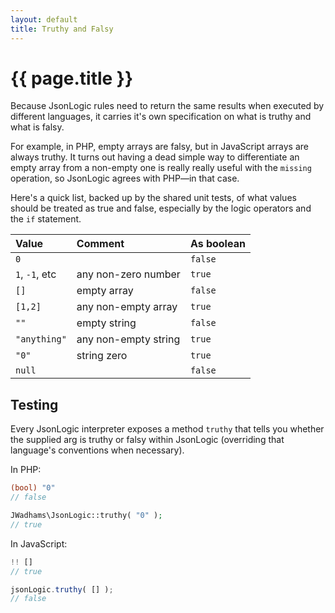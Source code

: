 ```yaml
---
layout: default
title: Truthy and Falsy
---
```


# {{ page.title }}

Because JsonLogic rules need to return the same results when executed by different languages, it carries it's own specification on what is truthy and what is falsy.

For example, in PHP, empty arrays are falsy, but in JavaScript arrays are always truthy.  It turns out having a dead simple way to differentiate an empty array from a non-empty one is really really useful with the `missing` operation, so JsonLogic agrees with PHP&mdash;in that case.

Here's a quick list, backed up by the shared unit tests, of what values should be treated as true and false, especially by the logic operators and the `if` statement.

| Value  | Comment | As boolean |
:--- | :--- | :---
 `0` | | `false` 
 `1`, `-1`, etc | any non-zero number | `true` 
 `[]` | empty array | `false` 
 `[1,2]` | any non-empty array | `true` 
 `""` | empty string | `false` 
 `"anything"` | any non-empty string | `true`
 `"0"` | string zero | `true`
 `null` | | `false`

## Testing

Every JsonLogic interpreter exposes a method `truthy` that tells you whether the supplied arg is truthy or falsy within JsonLogic (overriding that language's conventions when necessary).

In PHP: 

```php
(bool) "0"
// false

JWadhams\JsonLogic::truthy( "0" );
// true
```

In JavaScript: 

```js
!! []
// true

jsonLogic.truthy( [] );
// false
```

